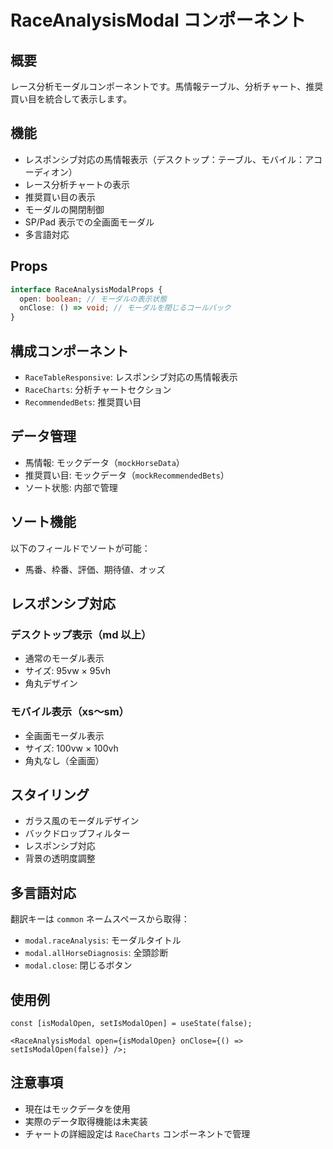 # RaceAnalysisModal コンポーネント

## 概要

レース分析モーダルコンポーネントです。馬情報テーブル、分析チャート、推奨買い目を統合して表示します。

## 機能

- レスポンシブ対応の馬情報表示（デスクトップ：テーブル、モバイル：アコーディオン）
- レース分析チャートの表示
- 推奨買い目の表示
- モーダルの開閉制御
- SP/Pad 表示での全画面モーダル
- 多言語対応

## Props

```typescript
interface RaceAnalysisModalProps {
  open: boolean; // モーダルの表示状態
  onClose: () => void; // モーダルを閉じるコールバック
}
```

## 構成コンポーネント

- `RaceTableResponsive`: レスポンシブ対応の馬情報表示
- `RaceCharts`: 分析チャートセクション
- `RecommendedBets`: 推奨買い目

## データ管理

- 馬情報: モックデータ（`mockHorseData`）
- 推奨買い目: モックデータ（`mockRecommendedBets`）
- ソート状態: 内部で管理

## ソート機能

以下のフィールドでソートが可能：

- 馬番、枠番、評価、期待値、オッズ

## レスポンシブ対応

### デスクトップ表示（md 以上）

- 通常のモーダル表示
- サイズ: 95vw × 95vh
- 角丸デザイン

### モバイル表示（xs〜sm）

- 全画面モーダル表示
- サイズ: 100vw × 100vh
- 角丸なし（全画面）

## スタイリング

- ガラス風のモーダルデザイン
- バックドロップフィルター
- レスポンシブ対応
- 背景の透明度調整

## 多言語対応

翻訳キーは `common` ネームスペースから取得：

- `modal.raceAnalysis`: モーダルタイトル
- `modal.allHorseDiagnosis`: 全頭診断
- `modal.close`: 閉じるボタン

## 使用例

```tsx
const [isModalOpen, setIsModalOpen] = useState(false);

<RaceAnalysisModal open={isModalOpen} onClose={() => setIsModalOpen(false)} />;
```

## 注意事項

- 現在はモックデータを使用
- 実際のデータ取得機能は未実装
- チャートの詳細設定は `RaceCharts` コンポーネントで管理
